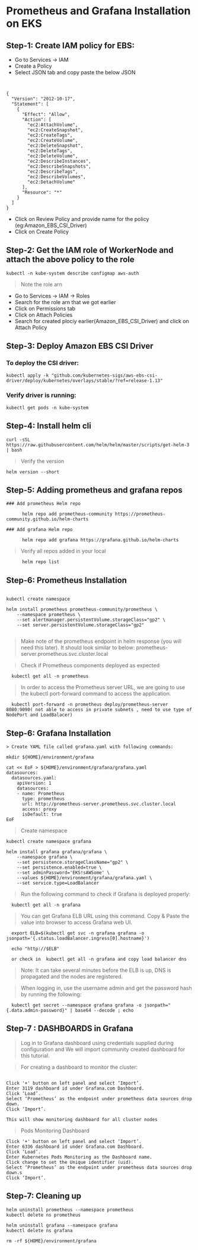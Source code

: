 # Prometheus and Grafana Installation on EKS

## Step-1: Create IAM policy for EBS:

* Go to Services -> IAM
* Create a Policy
* Select JSON tab and copy paste the below JSON

```


{
  "Version": "2012-10-17",
  "Statement": [
    {
      "Effect": "Allow",
      "Action": [
        "ec2:AttachVolume",
        "ec2:CreateSnapshot",
        "ec2:CreateTags",
        "ec2:CreateVolume",
        "ec2:DeleteSnapshot",
        "ec2:DeleteTags",
        "ec2:DeleteVolume",
        "ec2:DescribeInstances",
        "ec2:DescribeSnapshots",
        "ec2:DescribeTags",
        "ec2:DescribeVolumes",
        "ec2:DetachVolume"
      ],
      "Resource": "*"
    }
  ]
}

```


* Click on Review Policy and provide name for the policy (eg:Amazon_EBS_CSI_Driver)
* Click on Create Policy


      
 


## Step-2: Get the IAM role of WorkerNode and attach the above policy to the role

    kubectl -n kube-system describe configmap aws-auth

>  Note the role arn

* Go to Services -> IAM -> Roles
* Search for the role arn that we got earlier
* Click on Permissions tab
* Click on Attach Policies
* Search for created plociy earlier(Amazon_EBS_CSI_Driver) and click on Attach Policy

## Step-3: Deploy Amazon EBS CSI Driver

### To deploy the CSI driver:


    kubectl apply -k "github.com/kubernetes-sigs/aws-ebs-csi-driver/deploy/kubernetes/overlays/stable/?ref=release-1.13"

### Verify driver is running:

    kubectl get pods -n kube-system
    
## Step-4: Install helm cli

    curl -sSL https://raw.githubusercontent.com/helm/helm/master/scripts/get-helm-3 | bash

> Verify the version

    helm version --short

## Step-5:  Adding prometheus and grafana repos

    ### Add prometheus Helm repo
    
          helm repo add prometheus-community https://prometheus-community.github.io/helm-charts

    ### Add grafana Helm repo
    
          helm repo add grafana https://grafana.github.io/helm-charts

 > Verify all repos added in your local 
 
          helm repo list
          
## Step-6: Prometheus Installation


```

kubectl create namespace 
        
helm install prometheus prometheus-community/prometheus \
    --namespace prometheus \
    --set alertmanager.persistentVolume.storageClass="gp2" \
    --set server.persistentVolume.storageClass="gp2"


```

> Make note of the prometheus endpoint in helm response (you will need this later). It should look similar to below: prometheus-server.prometheus.svc.cluster.local

> Check if Prometheus components deployed as expected

      kubectl get all -n prometheus
      
> In order to access the Prometheus server URL, we are going to use the kubectl port-forward command to access the application.

      kubectl port-forward -n prometheus deploy/prometheus-server 8080:9090( not able to access in private subnets , need to use type of NodePort and LoadBalacer)
      

## Step-6: Grafana Installation

    > Create YAML file called grafana.yaml with following commands:
          
          
```
mkdir ${HOME}/environment/grafana

cat << EoF > ${HOME}/environment/grafana/grafana.yaml
datasources:
  datasources.yaml:
    apiVersion: 1
    datasources:
    - name: Prometheus
      type: prometheus
      url: http://prometheus-server.prometheus.svc.cluster.local
      access: proxy
      isDefault: true
EoF

```

> Create namespace

    kubectl create namespace grafana

```
helm install grafana grafana/grafana \
    --namespace grafana \
    --set persistence.storageClassName="gp2" \
    --set persistence.enabled=true \
    --set adminPassword='EKS!sAWSome' \
    --values ${HOME}/environment/grafana/grafana.yaml \
    --set service.type=LoadBalancer

```

> Run the following command to check if Grafana is deployed properly:

      kubectl get all -n grafana
      
> You can get Grafana ELB URL using this command. Copy & Paste the value into browser to access Grafana web UI.


      export ELB=$(kubectl get svc -n grafana grafana -o jsonpath='{.status.loadBalancer.ingress[0].hostname}')

      echo "http://$ELB"
      
      or check in  kubectl get all -n grafana and copy load balancer dns 
      
 > Note: It can take several minutes before the ELB is up, DNS is propagated and the nodes are registered.


> When logging in, use the username admin and get the password hash by running the following:

      kubectl get secret --namespace grafana grafana -o jsonpath="{.data.admin-password}" | base64 --decode ; echo

## Step-7 : DASHBOARDS in Grafana


> Log in to Grafana dashboard using credentials supplied during configuration and We will import community created dashboard for this tutorial.

> For creating a dashboard to monitor the cluster: 

```

Click '+' button on left panel and select ‘Import’.
Enter 3119 dashboard id under Grafana.com Dashboard.
Click ‘Load’.
Select ‘Prometheus’ as the endpoint under prometheus data sources drop down.
Click ‘Import’.

This will show monitoring dashboard for all cluster nodes

```

> Pods Monitoring Dashboard

```
Click '+' button on left panel and select ‘Import’.
Enter 6336 dashboard id under Grafana.com Dashboard.
Click ‘Load’.
Enter Kubernetes Pods Monitoring as the Dashboard name.
Click change to set the Unique identifier (uid).
Select ‘Prometheus’ as the endpoint under prometheus data sources drop down.s
Click ‘Import’.

```


## Step-7: Cleaning up 

```
helm uninstall prometheus --namespace prometheus
kubectl delete ns prometheus

helm uninstall grafana --namespace grafana
kubectl delete ns grafana

rm -rf ${HOME}/environment/grafana

```








